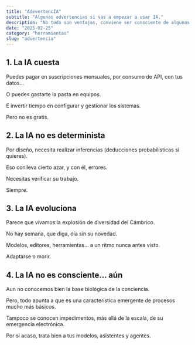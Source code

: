 ```yaml
---
title: "AdevertencIA"
subtitle: "Algunas advertencias si vas a empezar a usar IA."
description: "No todo son ventajas, conviene ser consciente de algunas cosillas que acompañan a este invento del demonio. Con todo, merece la pena. Mucho."
date: "2025-02-25"
category: "herramientas"
slug: "advertencia"
---
```


## 1. La IA cuesta

Puedes pagar en suscripciones mensuales, por consumo de API, con tus datos...

O puedes gastarte la pasta en equipos.

E invertir tiempo en configurar y gestionar los sistemas.

Pero no es gratis.


## 2. La IA no es determinista  

Por diseño, necesita realizar inferencias (deducciones probabilísticas si quieres).

Eso conlleva cierto azar, y con él, errores.

Necesitas verificar su trabajo.

Siempre.

## 3. La IA evoluciona

Parece que vivamos la explosión de diversidad del Cámbrico.

No hay semana, que diga, día sin su novedad.

Modelos, editores, herramientas... a un ritmo nunca antes visto.

Adaptarse o morir.

## 4. La IA no es consciente... aún

Aun no conocemos bien la base biológica de la conciencia.

Pero, todo apunta a que es una característica emergente de procesos mucho más básicos.

Tampoco se conocen impedimentos, más allá de la escala, de su emergencia electrónica.

Por si acaso, trata bien a tus modelos, asistentes y agentes.


